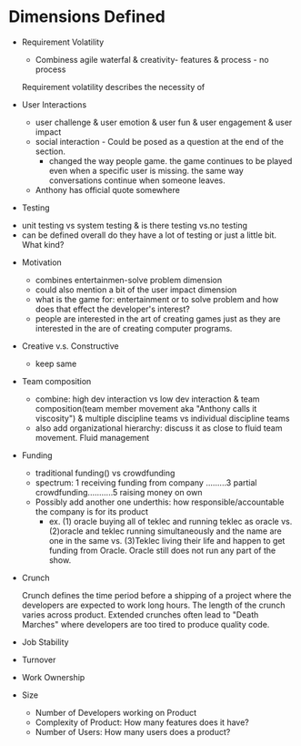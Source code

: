 Dimensions Defined
===

* Requirement Volatility
   - Combiness agile waterfal & creativity- features & process - no process

   Requirement volatility describes the necessity of 
   
* User Interactions
   - user challenge & user emotion & user fun & user engagement & user impact
   - social interaction - Could be posed as a question at the end of the section.
      - changed the way people game. the game continues to be played even when a specific user is missing. the same way conversations continue when someone leaves.
   - Anthony has official quote somewhere
   
* Testing
 - unit testing vs system testing & is there testing vs.no testing
 - can be defined overall do they have a lot of testing or just a little bit. What kind?
 
* Motivation
   - combines entertainmen-solve problem dimension
   - could also mention a bit of the user impact dimension
   - what is the game for: entertainment or to solve problem and how does that effect the developer's interest?
   - people are interested in the art of creating games just as they are interested in the are of creating computer programs.
   
* Creative v.s. Constructive
   - keep same

* Team composition
   - combine: high dev interaction vs low dev interaction  & team composition(team member movement aka "Anthony calls it viscosity") & multiple discipline teams vs individual discipline teams
   - also add organizational hierarchy: discuss it as close to fluid team movement. Fluid management

* Funding
   - traditional funding() vs crowdfunding
   - spectrum: 1 receiving funding from company .........3 partial crowdfunding...........5 raising money on own
   - Possibly add another one underthis: how responsible/accountable the company is for its product
      - ex. (1) oracle buying all of teklec and running teklec as oracle vs. (2)oracle and teklec running simultaneously and the name are one in the same vs. (3)Teklec living their life and happen to get funding from Oracle. Oracle still does not run any part of the show.
   
* Crunch
   
   Crunch defines the time period before a shipping of a project where the developers are expected to work long hours.
   The length of the crunch varies across product. Extended crunches often lead to "Death Marches" where developers are too tired to produce quality code.

* Job Stability
   
* Turnover
   
* Work Ownership

* Size
   -  Number of Developers working on Product 
   -  Complexity of Product: How many features does it have?
   -  Number of Users: How many users does a product?
